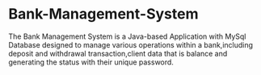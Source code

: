 # Bank-Management-System
 The Bank Management System is a Java-based Application with MySql Database designed to manage various operations within a bank,including deposit and withdrawal transaction,client data that is balance and generating the status with their unique password.
